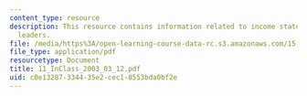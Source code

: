 ```yaml
---
content_type: resource
description: This resource contains information related to income statements and market
  leaders.
file: /media/https%3A/open-learning-course-data-rc.s3.amazonaws.com/15-834-marketing-strategy-spring-2003/c0e13287334435e2cec18553bda0bf2e_11_InClass_2003_03_12.pdf
file_type: application/pdf
resourcetype: Document
title: 11_InClass_2003_03_12.pdf
uid: c0e13287-3344-35e2-cec1-8553bda0bf2e
---
```

